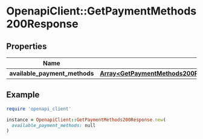 # OpenapiClient::GetPaymentMethods200Response

## Properties

| Name | Type | Description | Notes |
| ---- | ---- | ----------- | ----- |
| **available_payment_methods** | [**Array&lt;GetPaymentMethods200ResponseAvailablePaymentMethodsInner&gt;**](GetPaymentMethods200ResponseAvailablePaymentMethodsInner.md) |  | [optional] |

## Example

```ruby
require 'openapi_client'

instance = OpenapiClient::GetPaymentMethods200Response.new(
  available_payment_methods: null
)
```

